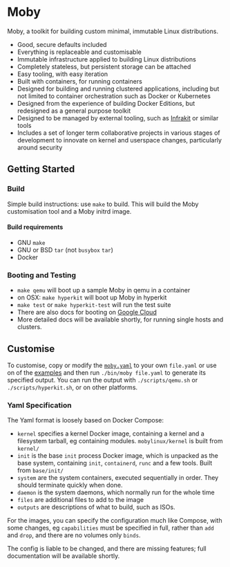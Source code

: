 # Moby

Moby, a toolkit for building custom minimal, immutable Linux distributions.

- Good, secure defaults included
- Everything is replaceable and customisable
- Immutable infrastructure applied to building Linux distributions
- Completely stateless, but persistent storage can be attached
- Easy tooling, with easy iteration
- Built with containers, for running containers
- Designed for building and running clustered applications, including but not limited to container orchestration such as Docker or Kubernetes
- Designed from the experience of building Docker Editions, but redesigned as a general purpose toolkit
- Designed to be managed by external tooling, such as [Infrakit](https://github.com/docker/infrakit) or similar tools
- Includes a set of longer term collaborative projects in various stages of development to innovate on kernel and userspace changes, particularly around security

## Getting Started

### Build

Simple build instructions: use `make` to build.
This will build the Moby customisation tool and a Moby initrd image.

#### Build requirements

- GNU `make`
- GNU or BSD `tar` (not `busybox` `tar`)
- Docker

### Booting and Testing

- `make qemu` will boot up a sample Moby in qemu in a container
- on OSX: `make hyperkit` will boot up Moby in hyperkit
- `make test` or `make hyperkit-test` will run the test suite
- There are also docs for booting on [Google Cloud](docs/gcp.md)
- More detailed docs will be available shortly, for running single hosts and clusters.

## Customise

To customise, copy or modify the [`moby.yaml`](moby.yaml) to your own `file.yaml` or use on of the [examples](examples/) and then run `./bin/moby file.yaml` to
generate its specified output. You can run the output with `./scripts/qemu.sh` or `./scripts/hyperkit.sh`, or on other
platforms.

### Yaml Specification

The Yaml format is loosely based on Docker Compose:

- `kernel` specifies a kernel Docker image, containing a kernel and a filesystem tarball, eg containing modules. `mobylinux/kernel` is built from `kernel/`
- `init` is the base `init` process Docker image, which is unpacked as the base system, containing `init`, `containerd`, `runc` and a few tools. Built from `base/init/`
- `system` are the system containers, executed sequentially in order. They should terminate quickly when done.
- `daemon` is the system daemons, which normally run for the whole time
- `files` are additional files to add to the image
- `outputs` are descriptions of what to build, such as ISOs.

For the images, you can specify the configuration much like Compose, with some changes, eg `capabilities` must be specified in full, rather than `add` and `drop`, and
there are no volumes only `binds`.

The config is liable to be changed, and there are missing features; full documentation will be available shortly.
